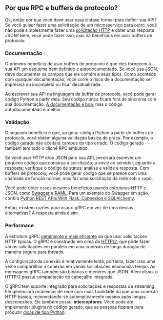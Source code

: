 ## Por que RPC e buffers de protocolo?

Ok, então por que você deve usar essa sintaxe formal para definir sua API? Se você quiser fazer uma solicitação de um microsserviço para outro, você não pode simplesmente fazer uma [solicitação HTTP](https://realpython.com/python-requests/) e obter uma resposta JSON? Bem, você pode fazer isso, mas há benefícios em usar buffers de protocolo.

### Documentação

O primeiro benefício de usar buffers de protocolo é que eles fornecem à sua API um esquema bem definido e autodocumentado. Se você usa JSON, deve documentar os campos que ele contém e seus tipos. Como acontece com qualquer documentação, você corre o risco de a documentação ser imprecisa ou incompleta ou ficar desatualizada.

Ao escrever sua API na linguagem de buffer de protocolo, você pode gerar código Python a partir dela. Seu código nunca ficará fora de sincronia com sua documentação. [A documentação é boa](https://realpython.com/documenting-python-code/), mas o código autodocumentado é melhor.

### Validação

O segundo benefício é que, ao gerar código Python a partir de buffers de protocolo, você obtém alguma validação básica de graça. Por exemplo, o código gerado não aceitará campos do tipo errado. O código gerado também tem todo o clichê RPC embutido.

Se você usar HTTP e/ou JSON para sua API, precisará escrever um pequeno código que construa a solicitação; a envie ao servidor, aguarde a resposta; verifique o código de status; analise e valide a resposta. Com buffers de protocolo, você pode gerar código que se parece com uma chamada de função normal, mas faz uma solicitação de rede sob o capô.

Você pode obter esses mesmos benefícios usando estruturas HTTP e JSON, como [Swagger](https://swagger.io/about/) e [RAML](https://raml.org/about-raml). Para um exemplo do Swagger em ação, confira [Python REST APIs With Flask, Connexion e SQLAlchemy](https://realpython.com/flask-connexion-rest-api/).

Então, existem razões para usar o gRPC em vez de uma dessas alternativas? A resposta ainda é sim.

### Performace

A estrutura gRPC [geralmente é mais eficiente](https://www.yonego.com/nl/why-milliseconds-matter/) do que usar solicitações HTTP típicas. O gRPC é construído em cima do [HTTP/2](https://en.wikipedia.org/wiki/HTTP/2), que pode fazer várias solicitações em paralelo em uma conexão de longa duração de maneira segura para threads. 

A configuração da conexão é relativamente lenta, portanto, fazer isso uma vez e compartilhar a conexão em várias solicitações economiza tempo. As mensagens gRPC também são binárias e menores que JSON. Além disso, o HTTP/2 possui compactação de cabeçalho integrada.

O gRPC tem suporte integrado para solicitações e respostas de streaming. Ele gerenciará problemas de rede com mais facilidade do que uma conexão HTTP básica, reconectando-se automaticamente mesmo após longas desconexões. Ele também possui **interceptores**. Você pode até implementar plugins no código gerado, que as pessoas fizeram para produzir [dicas de tipo Python](https://realpython.com/python-type-checking/#hello-types).

